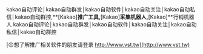 kakao自动评论│kakao自动群发│kakao自动软件│kakao自动关注│kakao自动私信│kakao自动群控,**[Kakao]**推广工具,**[Kakao]**采集机器人,**[Kakao]**行销机器人
kakao自动评论│kakao自动群发│kakao自动软件│kakao自动关注│kakao自动私信│kakao自动群控

[😍想了解推广相关软件的朋友请登录 http://www.vst.tw](http://www.vst.tw)



